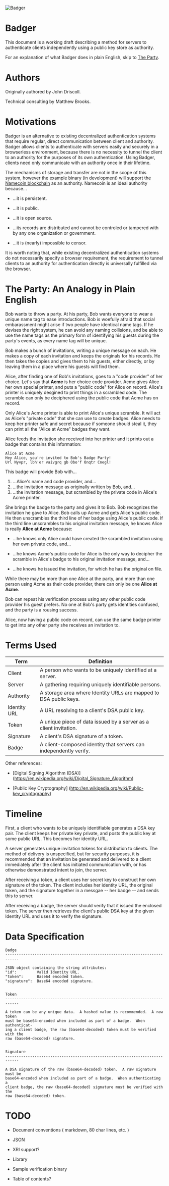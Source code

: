<a id="top"></a>
![Badger](http://www.wpclipart.com/animals/B/badger/badger_2.png)

Badger
======

This document is a working draft describing a method for servers to authenticate
clients independently using a public key store as authority.

For an explanation of what Badger does in plain English, skip to
[The Party](#the-party-an-analogy-in-plain-english).

Authors
=======

Originally authored by John Driscoll.

Technical consulting by Matthew Brooks.


Motivations
===========

Badger is an alternative to existing decentralized authentication systems that
require regular, direct communication between client and authority.  Badger
allows clients to authenticate with servers easily and securely in a browserless
environment, because there is no necessity to tunnel the client to an authority
for the purposes of its own authentication.  Using Badger, clients need only
communicate with an authority once in their lifetime.

The mechanisms of storage and transfer are not in the scope of this system,
however the example binary (in development) will support the
[Namecoin blockchain](http://dot-bit.org/Main_Page) as an authority.  Namecoin
is an ideal authority because...

* ...it is persistent.

* ...it is public.

* ...it is open source.

* ...its records are distributed and cannot be controled or tampered with by any
  one organization or government.

* ...it is (nearly) impossible to censor.

It is worth noting that, while existing decentralized authentication systems do
not necessarily specify a browser requirement, the requirement to tunnel clients
to an authority for authentication directly is universally fulfilled via the
browser.


The Party: An Analogy in Plain English
======================================

Bob wants to throw a party.  At his party, Bob wants everyone to wear a unique
name tag to ease introductions.  Bob is woefully afraid that social embarassment
might arise if two people have identical name tags.  If he devises the right
system, he can avoid any naming collisions, and be able to use the name tags as
the primary form of identifying his guests during the party's events, as every
name tag will be unique.

Bob makes a bunch of invitations, writing a unique message on each.  He makes
a copy of each invitation and keeps the originals for his records.  He then
takes the copies and gives them to his guests, either directly, or by leaving
them in a place where his guests will find them.

Alice, after finding one of Bob's invitations, goes to a "code provider" of her
choice.  Let's say that **Acme** is her choice code provider.  Acme gives Alice
her own special printer, and puts a "public code" for Alice on record.  Alice's
printer is uniquely desgined to print things in a scrambled code.  The scramble
can only be deciphered using the public code that Acme has on record.

Only Alice's Acme printer is able to print Alice's unique scramble.  It will
act as Alice's "private code" that she can use to create badges.  Alice needs
to keep her printer safe and secret because if someone should steal it, they can
print all the "Alice at Acme" badges they want.

Alice feeds the invitation she received into her printer and it prints out a
badge that contains this information:

    Alice at Acme
    Hey Alice, you're invited to Bob's Badge Party!
    Url Nyvpr, lbh'er vaivgrq gb Obo'f Onqtr Cnegl!

This badge will provide Bob with...

1. ...Alice's name and code provider, and...
2. ...the invitation message as originally written by Bob, and...
3. ...the invitation message, but scrambled by the private code in Alice's
   Acme printer.

She brings the badge to the party and gives it to Bob.  Bob recognizes the
invitation he gave to Alice.  Bob calls up Acme and gets Alice's public code.
He then unscrambles the third line of her badge using Alice's public code.
If the third line unscrambles to his original invitation message, he knows
Alice is really **Alice at Acme** because:

* ...he knows only Alice could have created the scrambled invitation using her
  own private code, and...

* ...he knows Acme's public code for Alice is the only way to decipher the
  scramble in Alice's badge to his original invitation message, and...

* ...he knows he issued the invitation, for which he has the original on file.

While there may be more than one Alice at the party, and more than one person
using Acme as their code provider, there can only be one **Alice at Acme**.

Bob can repeat his verification process using any other public code provider his
guest prefers.  No one at Bob's party gets identities confused, and the party is
a rousing success.

Alice, now having a public code on record, can use the same badge printer to get
into any other party she receives an invitation to.


Terms Used
==========

Term         | Definition
-------------|------------------------------------------------------------------
Client       | A person who wants to be uniquely identified at a server.
Server       | A gathering requiring uniquely identifiable persons.
Authority    | A storage area where Identity URLs are mapped to DSA public keys.
Identity URL | A URL resolving to a client's DSA public key.
Token        | A unique piece of data issued by a server as a client invitation.
Signature    | A client's DSA signature of a token.
Badge        | A client-composed identity that servers can independently verify.

Other references:

* [Digital Signing Algorithm (DSA)]
  (https://en.wikipedia.org/wiki/Digital_Signature_Algorithm)

* [Public Key Cryptography]
  (http://en.wikipedia.org/wiki/Public-key_cryptography)


Timeline
========

First, a client who wants to be uniquely identifiable generates a DSA key pair.
The client keeps her private key private, and posts the public key at some 
public URL.  This becomes her identity URL.

A server generates unique invitation tokens for distribution to clients.  The
method of delivery is unspecified, but for security purposes, it is recommended
that an invitation be generated and delivered to a client immediately after the
client has initiated communication with, or has otherwise demonstrated intent to
join, the server.

After receiving a token, a client uses her secret key to construct her own
signature of the token.  The client includes her identity URL, the original
token, and the signature together in a messgae -- her badge -- and sends this
to server.

After receiving a badge, the server should verify that it issued the enclosed
token.  The server then retrieves the client's public DSA key at the given
Identity URL and uses it to verify the signature.


Data Specification
==================

    Badge
    ----------------------------------------------------------------------------
    
    JSON object containing the string attributes:
    "id":         Valid Identity URL.
    "token":      Base64 encoded token.
    "signature":  Base64 encoded signature.
    
    
    Token
    ----------------------------------------------------------------------------
    
    A token can be any unique data.  A hashed value is recommended.  A raw token
    must be base64-encoded when included as part of a badge.  When authenticat-
    ing a client badge, the raw (base64-decoded) token must be verified with the
    raw (base64-decoded) signature.
    
    
    Signature
    ----------------------------------------------------------------------------
    
    A DSA signature of the raw (base64-decoded) token.  A raw signature must be
    base64-encoded when included as part of a badge.  When authenticating a
    client badge, the raw (base64-decoded) signature must be verified with the
    raw (base64-decoded) token.
    

TODO
====

* Document conventions ( markdown, 80 char lines, etc. )

* JSON

* XRI support?

* Library

* Sample verification binary

* Table of contents?
